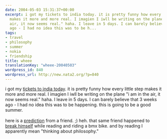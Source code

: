 ```yaml
---
date: 2004-05-03 15:31:37+00:00
excerpt: i got my tickets to india today. it is pretty funny how every little step
  makes it more and more real. I imagien I iwll be writing on the plane "i am in the
  air, it now seems real." haha. I leave in 5 days. I can barely believe that 3 weeks
  ago - I had no idea this was to be h...
tags:
- travel
- philosophy
- summer
- nokia
- friendship
title: wheee
translationKey: "wheee-20040503"
wordpress_id: 840
wordpress_url: http://new.nata2.org/?p=840
---
```


i got my <a href="http://www.nata2.info/?path=pictures%2Fmisc%2Fphone_camera%2Fphotolog&amp;img=1083598281-Nokia6600(609).jpg">tickets to india today</a>. it is pretty funny how every little step makes it more and more real. I imagien I iwll be writing on the plane "i am in the air, it now seems real." haha. I leave in 5 days. I can barely believe that 3 weeks ago - I had no idea this was to be happening.  this is going to be a good summer. <br/><br/>here is a <a href="http://www.mmmbate.com/harper-fun-party.gif">prediction</a> from a friend. ;) heh. that same friend happened to <a href="http://mmmbate.com/sadface/">break himself</a> while reading and riding a bmx bike. and by reading I apparently mean "thinking about philosophy."